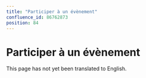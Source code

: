 ```yaml
---
title: "Participer à un évènement"
confluence_id: 86762873
position: 84
---
```

# Participer à un évènement


This page has not yet been translated to English.

